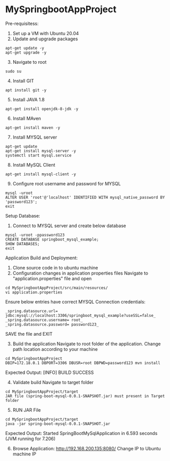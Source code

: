 # MySpringbootAppProject

Pre-requisitess:

1. Set up a VM with Ubuntu 20.04 
2. Update and upgrade packages
```
apt-get update -y
apt-get upgrade -y
```
3. Navigate to root
```
sudo su
```
4. Install GIT
```
apt install git -y
```
5. Install JAVA 1.8
```
apt-get install openjdk-8-jdk -y
```
6. Install MAven
```
apt-get install maven -y
```
7. Install MYSQL server
```
apt-get update
apt-get install mysql-server -y
systemctl start mysql.service
```
8. Install MySQL Client
```
apt-get install mysql-client -y
```
9. Configure root username and password for MYSQL

```
mysql -uroot
ALTER USER 'root'@'localhost' IDENTIFIED WITH mysql_native_password BY 'password123';
exit
```


Setup Database:
1. Connect to MYSQL server and create below database
```
mysql -uroot -ppassword123
CREATE DATABASE springboot_mysql_example;
SHOW DATABASES;
exit
```
Application Build and Deployment:
1. Clone source code in to ubuntu machine
2. Configuration changes in application properties files
Navigate to "application.properties" file and open
```
cd MySpringbootAppProject/src/main/resources/
vi application.properties
```
Ensure below entries have correct MYSQL Connection credentials:
```
_spring.datasource.url= jdbc:mysql://localhost:3306/springboot_mysql_example?useSSL=false_  
_spring.datasource.username= root_  
_spring.datasource.password= password123_  
```
SAVE the file and EXIT


3. Build the application
Navigate to root folder of the application. Change path location according to your machine
```
cd MySpringbootAppProject
DBIP=172.18.0.1 DBPORT=3306 DBUSR=root DBPWD=password123 mvn install
```
Expected Output:
[INFO] BUILD SUCCESS

4. Validate build
Navigate to target folder
```
cd MySpringbootAppProject/target
JAR file (spring-boot-mysql-0.0.1-SNAPSHOT.jar) must present in Target folder
```
5. RUN JAR File
```
cd MySpringbootAppProject/target
java -jar spring-boot-mysql-0.0.1-SNAPSHOT.jar
```
Expected Output:
Started SpringBootMySqlApplication in 6.593 seconds (JVM running for 7.206)


6. Browse Application:
http://192.168.200.135:8080/
Change IP to Ubuntu machine IP



